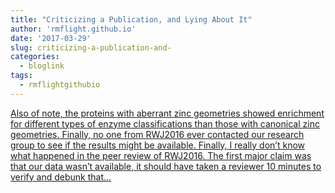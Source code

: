 ```yaml
---
title: "Criticizing a Publication, and Lying About It"
author: 'rmflight.github.io'
date: '2017-03-29'
slug: criticizing-a-publication-and-
categories:
  - bloglink
tags:
  - rmflightgithubio
---
```


[Also of note, the proteins with aberrant zinc geometries showed enrichment for different types of enzyme classifications than those with canonical zinc geometries. Finally, no one from RWJ2016 ever contacted our research group to see if the results might be available. Finally, I really don’t know what happened in the peer review of RWJ2016. The first major claim was that our data wasn’t available, it should have taken a reviewer 10 minutes to verify and debunk that...<click to read more>](http://rmflight.github.io/post/criticizing-a-publication-and-lying-about-it/)

